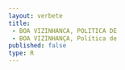 ```yaml
---
layout: verbete
title:
 - BOA VIZINHANCA, POLITICA DE
 - BOA VIZINHANÇA, Política de
published: false
type: R
---
```


